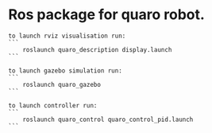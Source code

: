 # Ros package for quaro robot.

    to launch rviz visualisation run:
    ```
        roslaunch quaro_description display.launch 
    ```

    to launch gazebo simulation run:
    ```
        roslaunch quaro_gazebo 
    ```

    to launch controller run:
    ```
        roslaunch quaro_control quaro_control_pid.launch
    ```
    